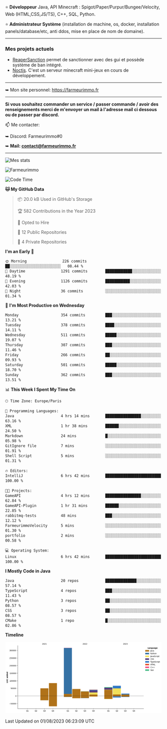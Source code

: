 ⭐ **Développeur** Java, API Minecraft : Spigot/Paper/Purpur/Bungee/Velocity, Web (HTML,CSS,JS/TS), C++, SQL, Python.

⭐ **Administrateur Système** (installation de machine, os, docker, installation panels/database/etc, anti ddos, mise en place de nom de domaine).

---

### Mes projets actuels
- [ReaperSanction](https://www.spigotmc.org/resources/reapersanction.89580/) permet de sanctionner avec des gui et possède système de ban intégré.
- [Noctis](https://discord.gg/ydRurvUJ8U). C'est un serveur minecraft mini-jeux en cours de développement.

---

➥ Mon site personnel: https://farmeurimmo.fr

---

**Si vous souhaitez commander un service / passer commande / avoir des renseignements merci de m'envoyer un mail à l'adresse mail ci dessous ou de passer par discord.**

📫 Me contacter:
 
   ➥ Discord: Farmeurimmo#0
   
   ➥ **Mail: contact@farmeurimmo.fr**

---

![Mes stats](https://github-readme-stats.farmeurimmo.fr/api?username=Farmeurimmo&count_private=true&show_icons=true&theme=radical)

<img src="https://komarev.com/ghpvc/?username=Farmeurimmo" alt="Farmeurimmo" />

<!--START_SECTION:waka-->
![Code Time](http://img.shields.io/badge/Code%20Time-860%20hrs%2018%20mins-blue)

**🐱 My GitHub Data** 

> 📦 20.0 kB Used in GitHub's Storage 
 > 
> 🏆 582 Contributions in the Year 2023
 > 
> 💼 Opted to Hire
 > 
> 📜 12 Public Repositories 
 > 
> 🔑 4 Private Repositories 
 > 
**I'm an Early 🐤** 

```text
🌞 Morning                226 commits         ██░░░░░░░░░░░░░░░░░░░░░░░   08.44 % 
🌆 Daytime                1291 commits        ████████████░░░░░░░░░░░░░   48.19 % 
🌃 Evening                1126 commits        ███████████░░░░░░░░░░░░░░   42.03 % 
🌙 Night                  36 commits          ░░░░░░░░░░░░░░░░░░░░░░░░░   01.34 % 
```
📅 **I'm Most Productive on Wednesday** 

```text
Monday                   354 commits         ███░░░░░░░░░░░░░░░░░░░░░░   13.21 % 
Tuesday                  378 commits         ████░░░░░░░░░░░░░░░░░░░░░   14.11 % 
Wednesday                511 commits         █████░░░░░░░░░░░░░░░░░░░░   19.07 % 
Thursday                 307 commits         ███░░░░░░░░░░░░░░░░░░░░░░   11.46 % 
Friday                   266 commits         ██░░░░░░░░░░░░░░░░░░░░░░░   09.93 % 
Saturday                 501 commits         █████░░░░░░░░░░░░░░░░░░░░   18.70 % 
Sunday                   362 commits         ███░░░░░░░░░░░░░░░░░░░░░░   13.51 % 
```


📊 **This Week I Spent My Time On** 

```text
🕑︎ Time Zone: Europe/Paris

💬 Programming Languages: 
Java                     4 hrs 14 mins       ████████████████░░░░░░░░░   63.16 % 
XML                      1 hr 38 mins        ██████░░░░░░░░░░░░░░░░░░░   24.50 % 
Markdown                 24 mins             █░░░░░░░░░░░░░░░░░░░░░░░░   05.98 % 
GitIgnore file           7 mins              ░░░░░░░░░░░░░░░░░░░░░░░░░   01.91 % 
Shell Script             5 mins              ░░░░░░░░░░░░░░░░░░░░░░░░░   01.31 % 

🔥 Editors: 
IntelliJ                 6 hrs 42 mins       █████████████████████████   100.00 % 

🐱‍💻 Projects: 
GameAPI                  4 hrs 12 mins       ████████████████░░░░░░░░░   62.84 % 
GameAPI-Plugin           1 hr 31 mins        ██████░░░░░░░░░░░░░░░░░░░   22.85 % 
rabbitmq-tests           48 mins             ███░░░░░░░░░░░░░░░░░░░░░░   12.12 % 
FarmeurimmoVelocity      5 mins              ░░░░░░░░░░░░░░░░░░░░░░░░░   01.30 % 
portfolio                2 mins              ░░░░░░░░░░░░░░░░░░░░░░░░░   00.58 % 

💻 Operating System: 
Linux                    6 hrs 42 mins       █████████████████████████   100.00 % 
```

**I Mostly Code in Java** 

```text
Java                     20 repos            ██████████████░░░░░░░░░░░   57.14 % 
TypeScript               4 repos             ███░░░░░░░░░░░░░░░░░░░░░░   11.43 % 
Python                   3 repos             ██░░░░░░░░░░░░░░░░░░░░░░░   08.57 % 
CSS                      3 repos             ██░░░░░░░░░░░░░░░░░░░░░░░   08.57 % 
CMake                    1 repo              █░░░░░░░░░░░░░░░░░░░░░░░░   02.86 % 
```



**Timeline**

![Lines of Code chart](https://raw.githubusercontent.com/Farmeurimmo/Farmeurimmo/main/assets/bar_graph.png)


 Last Updated on 01/08/2023 06:23:09 UTC
<!--END_SECTION:waka-->

